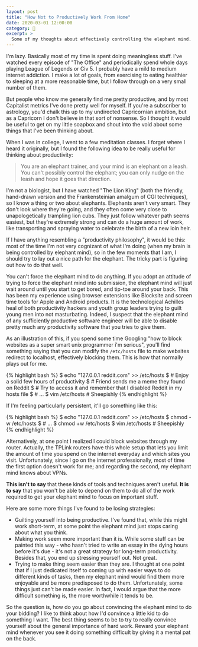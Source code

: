```yaml
---
layout: post
title: "How Not to Productively Work From Home"
date: 2020-03-01 12:00:00
category: 🧐
excerpt: >
  Some of my thoughts about effectively controlling the elephant mind.
---
```


I'm lazy. Basically most of my time is spent doing meaningless stuff. I've watched every episode of "The Office" and periodically spend whole days playing League of Legends or Civ 5. I probably have a mild to medium internet addiction. I make a lot of goals, from exercising to eating healthier to sleeping at a more reasonable time, but I follow through on a very small number of them.

But people who know me generally find me pretty productive, and by most Capitalist metrics I've done pretty well for myself. If you're a subscriber to astrology, you'd chalk this up to my undirected Capricornian ambition, but as a Capricorn I don't believe in that sort of nonsense. So I thought it would be useful to get on my little soapbox and shout into the void about some things that I've been thinking about.

When I was in college, I went to a few meditation classes. I forget where I heard it originally, but I found the following idea to be really useful for thinking about productivity:

> You are an elephant trainer, and your mind is an elephant on a leash. You can't possibly control the elephant; you can only nudge on the leash and hope it goes that direction.

I'm not a biologist, but I have watched "The Lion King" (both the friendly, hand-drawn version and the Frankensteinian amalgum of CGI techniques), so I know a thing or two about elephants. Elephants aren't very smart. They don't look where they're going, and they often come very close to unapologetically trampling lion cubs. They just follow whatever path seems easiest, but they're extremely strong and can do a huge amount of work, like transporting and spraying water to celebrate the birth of a new loin heir.

If I have anything resembling a "productivity philosophy", it would be this: most of the time I'm not very cognizant of what I'm doing (when my brain is being controlled by elephant mind), so in the few moments that I am, I should try to lay out a nice path for the elephant. The tricky part is figuring out how to do that well.

You can't force the elephant mind to do anything. If you adopt an attitude of trying to force the elephant mind into submission, the elephant mind will just wait around until you start to get bored, and tip-toe around your back. This has been my experience using browser extensions like Blocksite and screen time tools for Apple and Android products. It is the technological Achilles heal of both productivity hackers and youth group leaders trying to guilt young men into not masturbating. Indeed, I suspect that the elephant mind of any sufficiently productive software engineer will be able to disable pretty much any productivity software that you tries to give them.

As an illustration of this, if you spend some time Googling "how to block websites as a super smart unix programmer i'm serious", you'll find something saying that you can modify the `/etc/hosts` file to make websites redirect to localhost, effectively blocking them. This is how that normally plays out for me.

{% highlight bash %}
$ echo "127.0.0.1 reddit.com" >> /etc/hosts
$ # Enjoy a solid few hours of productivity
$ # Friend sends me a meme they found on Reddit
$ # Try to access it and remember that I disabled Reddit in my hosts file
$ # ...
$ vim /etc/hosts  # Sheepishly
{% endhighlight %}

If I'm feeling particularly persistent, it'll go something like this:

{% highlight bash %}
$ echo "127.0.0.1 reddit.com" >> /etc/hosts
$ chmod -w /etc/hosts
$ # ...
$ chmod +w /etc/hosts
$ vim /etc/hosts  # Sheepishly
{% endhighlight %}

Alternatively, at one point I realized I could block websites through my router. Actually, the TPLink routers have this whole setup that lets you limit the amount of time you spend on the internet everyday and which sites you visit. Unfortunately, since I go on the internet professionally, most of time the first option doesn't work for me; and regarding the second, my elephant mind knows about VPNs.

**This isn't to say** that these kinds of tools and techniques aren't useful. **It is to say** that you won't be able to depend on them to do all of the work required to get your elephant mind to focus on important stuff.

Here are some more things I've found to be losing strategies:

- Guilting yourself into being productive. I've found that, while this might work short-term, at some point the elephant mind just stops caring about what you think.
- Making work seem more important than it is. While some stuff can be painted this way - who hasn't tried to write an essay in the dying hours before it's due - it's not a great strategy for long-term productivity. Besides that, you end up stressing yourself out. Not great.
- Trying to make thing seem easier than they are. I thought at one point that if I just dedicated itself to coming up with easier ways to do different kinds of tasks, then my elephant mind would find them more enjoyable and be more predisposed to do them. Unfortunately, some things just can't be made easier. In fact, I would argue that the more difficult something is, the more worthwhile it tends to be.

So the question is, how do you go about convincing the elephant mind to do your bidding? I like to think about how I'd convince a little kid to do something I want. The best thing seems to be to try to really convince yourself about the general importance of hard work. Reward your elephant mind whenever you see it doing something difficult by giving it a mental pat on the back.
